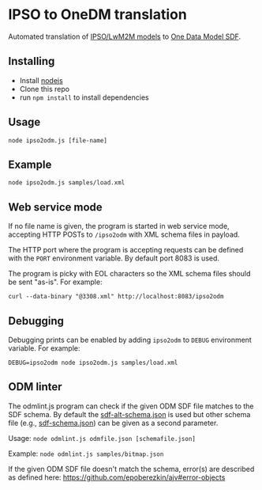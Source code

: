 # IPSO to OneDM translation

Automated translation of [IPSO/LwM2M models](http://www.openmobilealliance.org/wp/OMNA/LwM2M/LwM2MRegistry.html) to [One Data Model SDF](https://github.com/one-data-model/language/blob/master/sdf.md).

## Installing

* Install [nodejs](https://nodejs.org/en/)
* Clone this repo
* run `npm install` to install dependencies

## Usage

`node ipso2odm.js [file-name]`

## Example

`node ipso2odm.js samples/load.xml`

## Web service mode

If no file name is given, the program is started in web service mode, accepting HTTP POSTs to `/ipso2odm` with XML schema files in payload.

The HTTP port where the program is accepting requests can be defined with the `PORT` environment variable. By default port 8083 is used.

The program is picky with EOL characters so the XML schema files should be sent "as-is". For example:

`curl --data-binary "@3308.xml" http://localhost:8083/ipso2odm`

## Debugging

Debugging prints can be enabled by adding `ipso2odm` to `DEBUG` environment variable. For example:

`DEBUG=ipso2odm node ipso2odm.js samples/load.xml`

## ODM linter

The odmlint.js program can check if the given ODM SDF file matches to the SDF schema. By default the [sdf-alt-schema.json](sdf-alt-schema.json) is used but other schema file (e.g., [sdf-schema.json](https://github.com/one-data-model/language/blob/master/sdf-schema.json)) can be given as a second parameter.

Usage: `node odmlint.js odmfile.json [schemafile.json]`

Example: `node odmlint.js samples/bitmap.json`

If the given ODM SDF file doesn't match the schema, error(s) are described as defined here: https://github.com/epoberezkin/ajv#error-objects